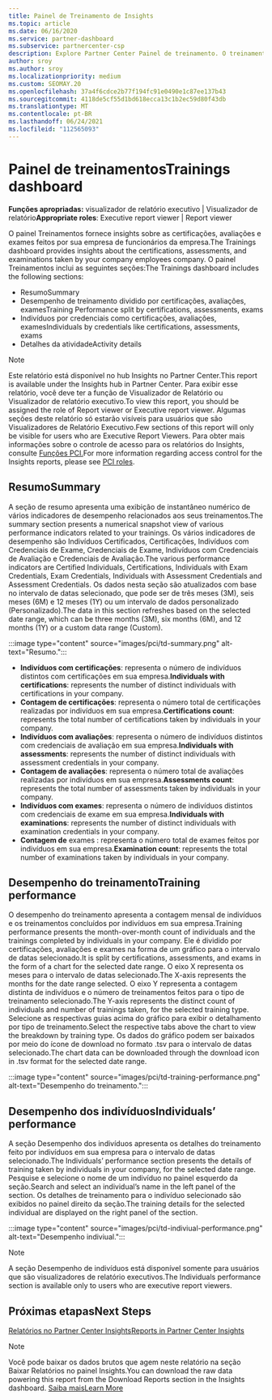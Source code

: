 ```yaml
---
title: Painel de Treinamento de Insights
ms.topic: article
ms.date: 06/16/2020
ms.service: partner-dashboard
ms.subservice: partnercenter-csp
description: Explore Partner Center Painel de treinamento. O treinamento é um dos relatórios disponíveis na área Partner Center Insights (PCI).
author: sroy
ms.author: sroy
ms.localizationpriority: medium
ms.custom: SEOMAY.20
ms.openlocfilehash: 37a4f6cdce2b77f194fc91e0490e1c87ee137b43
ms.sourcegitcommit: 4118de5cf55d1bd618ecca13c1b2ec59d80f43db
ms.translationtype: MT
ms.contentlocale: pt-BR
ms.lasthandoff: 06/24/2021
ms.locfileid: "112565093"
---
```

# <a name="trainings-dashboard"></a><span data-ttu-id="dbd00-104">Painel de treinamentos</span><span class="sxs-lookup"><span data-stu-id="dbd00-104">Trainings dashboard</span></span>

<span data-ttu-id="dbd00-105">**Funções apropriadas:** visualizador de relatório executivo | Visualizador de relatório</span><span class="sxs-lookup"><span data-stu-id="dbd00-105">**Appropriate roles**: Executive report viewer | Report viewer</span></span>

<span data-ttu-id="dbd00-106">O painel Treinamentos fornece insights sobre as certificações, avaliações e exames feitos por sua empresa de funcionários da empresa.</span><span class="sxs-lookup"><span data-stu-id="dbd00-106">The Trainings dashboard provides insights about the certifications, assessments, and examinations taken by your company employees company.</span></span> <span data-ttu-id="dbd00-107">O painel Treinamentos inclui as seguintes seções:</span><span class="sxs-lookup"><span data-stu-id="dbd00-107">The Trainings dashboard includes the following sections:</span></span>

- <span data-ttu-id="dbd00-108">Resumo</span><span class="sxs-lookup"><span data-stu-id="dbd00-108">Summary</span></span>
- <span data-ttu-id="dbd00-109">Desempenho de treinamento dividido por certificações, avaliações, exames</span><span class="sxs-lookup"><span data-stu-id="dbd00-109">Training Performance split by certifications, assessments, exams</span></span>
- <span data-ttu-id="dbd00-110">Indivíduos por credenciais como certificações, avaliações, exames</span><span class="sxs-lookup"><span data-stu-id="dbd00-110">Individuals by credentials like certifications, assessments, exams</span></span>
- <span data-ttu-id="dbd00-111">Detalhes da atividade</span><span class="sxs-lookup"><span data-stu-id="dbd00-111">Activity details</span></span>

>[!NOTE] 
><span data-ttu-id="dbd00-112">Este relatório está disponível no hub Insights no Partner Center.</span><span class="sxs-lookup"><span data-stu-id="dbd00-112">This report is available under the Insights hub in Partner Center.</span></span> <span data-ttu-id="dbd00-113">Para exibir esse relatório, você deve ter a função de Visualizador de Relatório ou Visualizador de relatório executivo.</span><span class="sxs-lookup"><span data-stu-id="dbd00-113">To view this report, you should be assigned the role of Report viewer or Executive report viewer.</span></span> <span data-ttu-id="dbd00-114">Algumas seções deste relatório só estarão visíveis para usuários que são Visualizadores de Relatório Executivo.</span><span class="sxs-lookup"><span data-stu-id="dbd00-114">Few sections of this report will only be visible for users who are Executive Report Viewers.</span></span> <span data-ttu-id="dbd00-115">Para obter mais informações sobre o controle de acesso para os relatórios do Insights, consulte [Funções PCI.](pci-roles.md)</span><span class="sxs-lookup"><span data-stu-id="dbd00-115">For more information regarding access control for the Insights reports, please see [PCI roles](pci-roles.md).</span></span>

## <a name="summary"></a><span data-ttu-id="dbd00-116">Resumo</span><span class="sxs-lookup"><span data-stu-id="dbd00-116">Summary</span></span>

<span data-ttu-id="dbd00-117">A seção de resumo apresenta uma exibição de instantâneo numérico de vários indicadores de desempenho relacionados aos seus treinamentos.</span><span class="sxs-lookup"><span data-stu-id="dbd00-117">The summary section presents a numerical snapshot view of various performance indicators related to your trainings.</span></span> <span data-ttu-id="dbd00-118">Os vários indicadores de desempenho são Indivíduos Certificados, Certificações, Indivíduos com Credenciais de Exame, Credenciais de Exame, Indivíduos com Credenciais de Avaliação e Credenciais de Avaliação.</span><span class="sxs-lookup"><span data-stu-id="dbd00-118">The various performance indicators are Certified Individuals, Certifications, Individuals with Exam Credentials, Exam Credentials, Individuals with Assessment Credentials and Assessment Credentials.</span></span> <span data-ttu-id="dbd00-119">Os dados nesta seção são atualizados com base no intervalo de datas selecionado, que pode ser de três meses (3M), seis meses (6M) e 12 meses (1Y) ou um intervalo de dados personalizado (Personalizado).</span><span class="sxs-lookup"><span data-stu-id="dbd00-119">The data in this section refreshes based on the selected date range, which can be three months (3M), six months (6M), and 12 months (1Y) or a custom data range (Custom).</span></span> 

:::image type="content" source="images/pci/td-summary.png" alt-text="Resumo.":::

- <span data-ttu-id="dbd00-121">**Indivíduos com certificações**: representa o número de indivíduos distintos com certificações em sua empresa.</span><span class="sxs-lookup"><span data-stu-id="dbd00-121">**Individuals with certifications**: represents the number of distinct individuals with certifications in your company.</span></span>
- <span data-ttu-id="dbd00-122">**Contagem de certificações**: representa o número total de certificações realizadas por indivíduos em sua empresa.</span><span class="sxs-lookup"><span data-stu-id="dbd00-122">**Certifications count**: represents the total number of certifications taken by individuals in your company.</span></span>
- <span data-ttu-id="dbd00-123">**Indivíduos com avaliações**: representa o número de indivíduos distintos com credenciais de avaliação em sua empresa.</span><span class="sxs-lookup"><span data-stu-id="dbd00-123">**Individuals with assessments**: represents the number of distinct individuals with assessment credentials in your company.</span></span> 
- <span data-ttu-id="dbd00-124">**Contagem de avaliações**: representa o número total de avaliações realizadas por indivíduos em sua empresa.</span><span class="sxs-lookup"><span data-stu-id="dbd00-124">**Assessments count**: represents the total number of assessments taken by individuals in your company.</span></span>
- <span data-ttu-id="dbd00-125">**Indivíduos com exames**: representa o número de indivíduos distintos com credenciais de exame em sua empresa.</span><span class="sxs-lookup"><span data-stu-id="dbd00-125">**Individuals with examinations**: represents the number of distinct individuals with examination credentials in your company.</span></span> 
- <span data-ttu-id="dbd00-126">**Contagem de** exames : representa o número total de exames feitos por indivíduos em sua empresa.</span><span class="sxs-lookup"><span data-stu-id="dbd00-126">**Examination count**: represents the total number of examinations taken by individuals in your company.</span></span>

## <a name="training-performance"></a><span data-ttu-id="dbd00-127">Desempenho do treinamento</span><span class="sxs-lookup"><span data-stu-id="dbd00-127">Training performance</span></span>

<span data-ttu-id="dbd00-128">O desempenho do treinamento apresenta a contagem mensal de indivíduos e os treinamentos concluídos por indivíduos em sua empresa.</span><span class="sxs-lookup"><span data-stu-id="dbd00-128">Training performance presents the month-over-month count of individuals and the trainings completed by individuals in your company.</span></span> <span data-ttu-id="dbd00-129">Ele é dividido por certificações, avaliações e exames na forma de um gráfico para o intervalo de datas selecionado.</span><span class="sxs-lookup"><span data-stu-id="dbd00-129">It is split by certifications, assessments, and exams in the form of a chart for the selected date range.</span></span> <span data-ttu-id="dbd00-130">O eixo X representa os meses para o intervalo de datas selecionado.</span><span class="sxs-lookup"><span data-stu-id="dbd00-130">The X-axis represents the months for the date range selected.</span></span> <span data-ttu-id="dbd00-131">O eixo Y representa a contagem distinta de indivíduos e o número de treinamentos feitos para o tipo de treinamento selecionado.</span><span class="sxs-lookup"><span data-stu-id="dbd00-131">The Y-axis represents the distinct count of individuals and number of trainings taken, for the selected training type.</span></span> <span data-ttu-id="dbd00-132">Selecione as respectivas guias acima do gráfico para exibir o detalhamento por tipo de treinamento.</span><span class="sxs-lookup"><span data-stu-id="dbd00-132">Select the respective tabs above the chart to view the breakdown by training type.</span></span> <span data-ttu-id="dbd00-133">Os dados do gráfico podem ser baixados por meio do ícone de download no formato .tsv para o intervalo de datas selecionado.</span><span class="sxs-lookup"><span data-stu-id="dbd00-133">The chart data can be downloaded through the download icon in .tsv format for the selected date range.</span></span>

:::image type="content" source="images/pci/td-training-performance.png" alt-text="Desempenho do treinamento.":::

## <a name="individuals-performance"></a><span data-ttu-id="dbd00-135">Desempenho dos indivíduos</span><span class="sxs-lookup"><span data-stu-id="dbd00-135">Individuals’ performance</span></span>

<span data-ttu-id="dbd00-136">A seção Desempenho dos indivíduos apresenta os detalhes do treinamento feito por indivíduos em sua empresa para o intervalo de datas selecionado.</span><span class="sxs-lookup"><span data-stu-id="dbd00-136">The Individuals’ performance section presents the details of training taken by individuals in your company, for the selected date range.</span></span> <span data-ttu-id="dbd00-137">Pesquise e selecione o nome de um indivíduo no painel esquerdo da seção.</span><span class="sxs-lookup"><span data-stu-id="dbd00-137">Search and select an individual’s name in the left panel of the section.</span></span> <span data-ttu-id="dbd00-138">Os detalhes de treinamento para o indivíduo selecionado são exibidos no painel direito da seção.</span><span class="sxs-lookup"><span data-stu-id="dbd00-138">The training details for the selected individual are displayed on the right panel of the section.</span></span>

:::image type="content" source="images/pci/td-indiviual-performance.png" alt-text="Desempenho indiviual.":::

>[!NOTE] 
> <span data-ttu-id="dbd00-140">A seção Desempenho de indivíduos está disponível somente para usuários que são visualizadores de relatório executivos.</span><span class="sxs-lookup"><span data-stu-id="dbd00-140">The Individuals performance section is available only to users who are executive report viewers.</span></span> 

## <a name="next-steps"></a><span data-ttu-id="dbd00-141">Próximas etapas</span><span class="sxs-lookup"><span data-stu-id="dbd00-141">Next Steps</span></span>

[<span data-ttu-id="dbd00-142">Relatórios no Partner Center Insights</span><span class="sxs-lookup"><span data-stu-id="dbd00-142">Reports in Partner Center Insights</span></span>](partner-center-insights.md)

>[!NOTE] 
> <span data-ttu-id="dbd00-143">Você pode baixar os dados brutos que agem neste relatório na seção Baixar Relatórios no painel Insights.</span><span class="sxs-lookup"><span data-stu-id="dbd00-143">You can download the raw data powering this report from the Download Reports section in the Insights dashboard.</span></span> [<span data-ttu-id="dbd00-144">Saiba mais</span><span class="sxs-lookup"><span data-stu-id="dbd00-144">Learn More</span></span>](pci-download-reports.md)